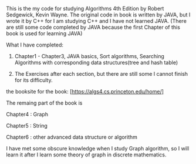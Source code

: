 This is the my code for studying Algorithms 4th Edition by Robert Sedgewick, Kevin Wayne. The original code in book is written by JAVA, but I wrote it by C++ for I am studying C++ and I have not learned JAVA. (There are still some code completed by JAVA because the first Chapter of this book is used for learning JAVA)


What I have completed:

1. Chapter1 - Chapter3, JAVA basics, Sort algorithms, Searching Algorithms with corresponding data structures(tree and hash table)

2. The Exercises after each section, but there are still some I cannot finish for its difficulty.


the booksite for the book: [https://algs4.cs.princeton.edu/home/]


The remaing part of the book is

Chapter4 : Graph

Chapter5 : String

Chapter6 : other advanced data structure or algorithm


I have met some obscure knowledge when I study Graph algorithm, so I will learn it after I learn some theory of graph in discrete mathematics.